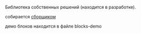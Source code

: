 Библиотека собственных решений (находится в разработке).

собирается [сборщиком](https://github.com/Olimpicano/start_project)

демо блоков находится в файле blocks-demo